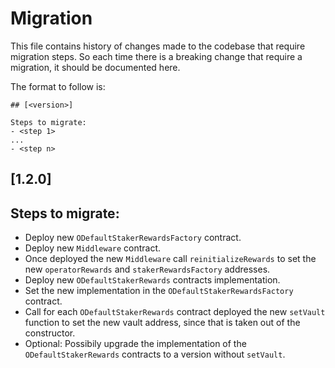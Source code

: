 # Migration

This file contains history of changes made to the codebase that require migration steps. So each time there is a breaking change that require a migration, it should be documented here.

The format to follow is:

```
## [<version>]

Steps to migrate:
- <step 1>
...
- <step n>
```

## [1.2.0]

## Steps to migrate:

- Deploy new `ODefaultStakerRewardsFactory` contract.
- Deploy new `Middleware` contract.
- Once deployed the new `Middleware` call `reinitializeRewards` to set the new `operatorRewards` and `stakerRewardsFactory` addresses.
- Deploy new `ODefaultStakerRewards` contracts implementation.
- Set the new implementation in the `ODefaultStakerRewardsFactory` contract.
- Call for each `ODefaultStakerRewards` contract deployed the new `setVault` function to set the new vault address, since that is taken out of the constructor.
- Optional: Possibily upgrade the implementation of the `ODefaultStakerRewards` contracts to a version without `setVault`.
